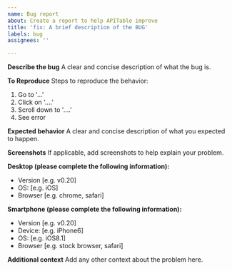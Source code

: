 ```yaml
---
name: Bug report
about: Create a report to help APITable improve
title: 'fix: A brief description of the BUG'
labels: bug
assignees: ''

---
```


**Describe the bug**
A clear and concise description of what the bug is.

**To Reproduce**
Steps to reproduce the behavior:
1. Go to '...'
2. Click on '....'
3. Scroll down to '....'
4. See error

**Expected behavior**
A clear and concise description of what you expected to happen.

**Screenshots**
If applicable, add screenshots to help explain your problem.

**Desktop (please complete the following information):**
 - Version [e.g. v0.20]
 - OS: [e.g. iOS]
 - Browser [e.g. chrome, safari]

**Smartphone (please complete the following information):**
 - Version [e.g. v0.20]
 - Device: [e.g. iPhone6]
 - OS: [e.g. iOS8.1]
 - Browser [e.g. stock browser, safari]

**Additional context**
Add any other context about the problem here.
